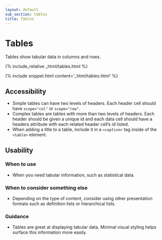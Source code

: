 ```yaml
---
layout: default
sub_section: tables
title: Tables
---
```


# Tables

<p class="va-introtext">Tables show tabular data in columns and rows.</p>

<div class="site-c-showcase">
{% include_relative _html/tables.html %}
</div>

{% include snippet.html content='_html/tables.html' %}


## Accessibility
* Simple tables can have two levels of headers. Each header cell should have `scope="col"` or `scope="row"`.
* Complex tables are tables with more than two levels of headers. Each header should be given a unique id and each data cell should have a headers attribute with each related header cell’s id listed.
* When adding a title to a table, include it in a `<caption>` tag inside of the `<table>` element.

## Usability

### When to use
* When you need tabular information, such as statistical data.

### When to consider something else
* Depending on the type of content, consider using other presentation formats such as definition lists or hierarchical lists.

### Guidance
* Tables are great at displaying tabular data. Minimal visual styling helps surface this information more easily.

